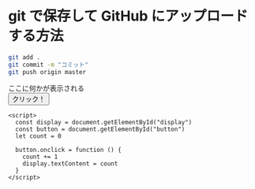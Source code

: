 # git で保存して GitHub にアップロードする方法

```bash
git add .
git commit -m "コミット"
git push origin master
```

<!DOCTYPE html>
<html lang="ja">
  <head>
    <meta charset="UTF-8" />
    <meta name="viewport" content="width=device-width, initial-scale=1.0" />
    <meta http-equiv="X-UA-Compatible" content="ie=edge" />
    <title>JSSample</title>
  </head>
  <body>
    <div id="display">ここに何かが表示される</div>
    <button id="button">クリック！</button>

    <script>
      const display = document.getElementById("display")
      const button = document.getElementById("button")
      let count = 0

      button.onclick = function () {
        count += 1
        display.textContent = count
      }
    </script>

  </body>
</html>
